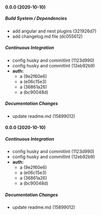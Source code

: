 #### 0.0.0 (2020-10-10)

##### Build System / Dependencies

- add angular and nest plugins (321926d7)
- add changelog.md file (dc055612)

##### Continuous Integration

- config husky and commitlint (1123d990)
- config husky and commitlint (12eb92b9)
- **auth:**
  - a (9e2f60e6)
  - a (e06c15e3)
  - a (36861a26)
  - a (bc90048d)

##### Documentation Changes

- update readme.md (15899012)

#### 0.0.0 (2020-10-10)

##### Continuous Integration

- config husky and commitlint (1123d990)
- config husky and commitlint (12eb92b9)
- **auth:**
  - a (9e2f60e6)
  - a (e06c15e3)
  - a (36861a26)
  - a (bc90048d)

##### Documentation Changes

- update readme.md (15899012)
